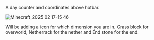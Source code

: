 A day counter and coordinates above hotbar.


![Minecraft_2025 02 17-15 46](https://github.com/user-attachments/assets/2352388b-db19-4e49-9c6c-9b4a38955642)

Will be adding a icon for which dimension you are in. Grass block for overworld, Netherrack for the nether and End stone for the end.
